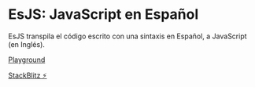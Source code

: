 # EsJS: JavaScript en Español

EsJS transpila el código escrito con una sintaxis en Español, a JavaScript (en Inglés).

[ Playground ](https://esjs.vercel.app/)

[ StackBlitz ⚡️](https://stackblitz.com/github/es-js/demo?file=src/app.esjs)

